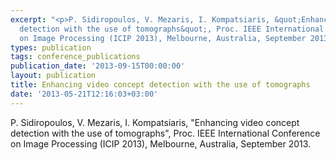 ```yaml
---
excerpt: "<p>P. Sidiropoulos, V. Mezaris, I. Kompatsiaris, &quot;Enhancing video concept
  detection with the use of tomographs&quot;, Proc. IEEE International Conference
  on Image Processing (ICIP 2013), Melbourne, Australia, September 2013.</p>"
types: publication
tags: conference_publications
publication_date: '2013-09-15T00:00:00'
layout: publication
title: Enhancing video concept detection with the use of tomographs
date: '2013-05-21T12:16:03+03:00'
---
```

<p>P. Sidiropoulos, V. Mezaris, I. Kompatsiaris, &quot;Enhancing video concept detection with the use of tomographs&quot;, Proc. IEEE International Conference on Image Processing (ICIP 2013), Melbourne, Australia, September 2013.</p>
